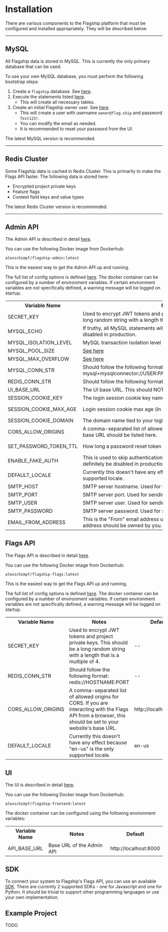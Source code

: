 # Installation

There are various components to the Flagship platform that must be configured and installed appropriately.
They will be described below.

<hr>

## MySQL

All Flagship data is stored in MySQL. This is currently the only primary database that can be used.

To use your own MySQL database, you must perform the following bootstrap steps:

1. Create a `flagship` database. See <a href="https://github.com/alexschimpf/flagship/blob/main/docker/mysql/init.sh#L8">here</a>.
2. Execute the statements listed <a href="https://github.com/alexschimpf/flagship/blob/main/docker/mysql/sql/flagship.sql">here</a>.
    - This will create all necessary tables.
3. Create an initial Flagship owner user. See <a href="https://github.com/alexschimpf/flagship/blob/main/docker/mysql/sql/data.sql#L1">here</a>.
    - This will create a user with username `owner@flag.ship` and password `Test123!`.
    - You can modify the email as needed.
    - It is recommended to reset your password from the UI.

The latest MySQL version is recommended.

<hr>

## Redis Cluster

Some Flagship data is cached in Redis Cluster. This is primarily to make the Flags API faster.
The following data is stored here:

- Encrypted project private keys
- Feature flags
- Context field keys and value types

The latest Redis Cluster version is recommended.

<hr>

## Admin API

The Admin API is described in detail <a href="/admin-api">here</a>.

You can use the following Docker image from Dockerhub:

```
alexschimpf/flagship-admin:latest
```

This is the easiest way to get the Admin API up and running.

The full list of config options is defined <a href="https://github.com/alexschimpf/flagship/blob/main/admin/app/config.py#L8">here</a>.
The docker container can be configured by a number of environment variables.
If certain environment variables are not specifically defined, a warning message will be logged on startup.

<table>
    <tr>
        <th>Variable Name</th>
        <th>Notes</th>
        <th>Default</th>
    </tr>
    <tr>
        <td>SECRET_KEY</td>
        <td>Used to encrypt JWT tokens and project private keys. This should be a long random string with a length that is a multiple of 4.</td>
        <td>--</td>
    <tr>
    <tr>
        <td>MYSQL_ECHO</td>
        <td>If truthy, all MySQL statements will be logged. This should definitely be disabled in production.</td>
        <td>1</td>
    <tr>
    <tr>
        <td>MYSQL_ISOLATION_LEVEL</td>
        <td>MySQL transaction isolation level</td>
        <td>READ COMMITTED</td>
    <tr>
    <tr>
        <td>MYSQL_POOL_SIZE</td>
        <td><a href="https://docs.sqlalchemy.org/en/20/core/pooling.html#sqlalchemy.pool.QueuePool.params.pool_size">See here</a></td>
        <td>5</td>
    <tr>
    <tr>
        <td>MYSQL_MAX_OVERFLOW</td>
        <td><a href="https://docs.sqlalchemy.org/en/20/core/pooling.html#sqlalchemy.pool.QueuePool.params.max_overflow">See here</a></td>
        <td>10</td>
    <tr>
    <tr>
        <td>MYSQL_CONN_STR</td>
        <td>Should follow the following format: mysql+mysqlconnector://USER:PASSWORD@HOSTNAME:PORT/flagship</td>
        <td>--</td>
    <tr>
    <tr>
        <td>REDIS_CONN_STR</td>
        <td>Should follow the following format: redis://HOSTNAME:PORT</td>
        <td>--</td>
    <tr>
    <tr>
        <td>UI_BASE_URL</td>
        <td>The UI base URL. This should NOT end with a trailing slash.</td>
        <td>http://localhost:3000</td>
    <tr>
    <tr>
        <td>SESSION_COOKIE_KEY</td>
        <td>The login session cookie key name</td>
        <td>flagship-session</td>
    <tr>
    <tr>
        <td>SESSION_COOKIE_MAX_AGE</td>
        <td>Login session cookie max age (in seconds)</td>
        <td>86400 (i.e. 24 hours)</td>
    <tr>
    <tr>
        <td>SESSION_COOKIE_DOMAIN</td>
        <td>The domain name tied to your login session cookie</td>
        <td>localhost</td>
    <tr>
    <tr>
        <td>CORS_ALLOW_ORIGINS</td>
        <td>A comma-separated list of allowed origins for CORS. Your Flagship UI base URL should be listed here.</td>
        <td>http://localhost:3000</td>
    <tr>
    <tr>
        <td>SET_PASSWORD_TOKEN_TTL</td>
        <td>How long a password reset token lives before becoming invalid</td>
        <td>86400 (i.e. 24 hours)</td>
    <tr>
    <tr>
        <td>ENABLE_FAKE_AUTH</td>
        <td>This is used to skip authentication checks during testing. This should definitely be disabled in production.</td>
        <td>False</td>
    <tr>
    <tr>
        <td>DEFAULT_LOCALE</td>
        <td>Currently this doesn't have any effect because "en-us" is the only supported locale.</td>
        <td>en-us</td>
    <tr>
    <tr>
        <td>SMTP_HOST</td>
        <td>SMTP server hostname. Used for sending emails from Flagship.</td>
        <td>--</td>
    <tr>
    <tr>
        <td>SMTP_PORT</td>
        <td>SMTP server port. Used for sending emails from Flagship.</td>
        <td>--</td>
    <tr>
    <tr>
        <td>SMTP_USER</td>
        <td>SMTP server user. Used for sending emails from Flagship.</td>
        <td>--</td>
    <tr>
    <tr>
        <td>SMTP_PASSWORD</td>
        <td>SMTP server password. Used for sending emails from Flagship.</td>
        <td>--</td>
    <tr>
    <tr>
        <td>EMAIL_FROM_ADDRESS</td>
        <td>This is the "From" email address used for emails from Flagship. This address should be owned by you.</td>
        <td>--</td>
    <tr>
</table>


## Flags API

The Flags API is described in detail <a href="/flags-api">here</a>.

You can use the following Docker image from Dockerhub:

```
alexschimpf/flagship-flags:latest
```

This is the easiest way to get the Flags API up and running.

The full list of config options is defined <a href="https://github.com/alexschimpf/flagship/blob/main/flags/app/config.py#L8">here</a>.
The docker container can be configured by a number of environment variables.
If certain environment variables are not specifically defined, a warning message will be logged on startup.

<table>
    <tr>
        <th>Variable Name</th>
        <th>Notes</th>
        <th>Default</th>
    </tr>
    <tr>
        <td>SECRET_KEY</td>
        <td>Used to encrypt JWT tokens and project private keys. This should be a long random string with a length that is a multiple of 4.</td>
        <td>--</td>
    <tr>
    <tr>
        <td>REDIS_CONN_STR</td>
        <td>Should follow the following format: redis://HOSTNAME:PORT</td>
        <td>--</td>
    <tr>
    <tr>
        <td>CORS_ALLOW_ORIGINS</td>
        <td>A comma-separated list of allowed origins for CORS. If you are interacting with the Flags API from a browser, this should be set to your website's base URL.</td>
        <td>http://localhost:3000</td>
    <tr>
    <tr>
        <td>DEFAULT_LOCALE</td>
        <td>Currently this doesn't have any effect because "en-us" is the only supported locale.</td>
        <td>en-us</td>
    <tr>
</table>

## UI

The UI is described in detail <a href="/ui">here</a>.

You can use the following Docker image from Dockerhub:

```
alexschimpf/flagship-frontend:latest
```

The docker container can be configured using the following environment variables:

<table>
    <tr>
        <th>Variable Name</th>
        <th>Notes</th>
        <th>Default</th>
    </tr>
    <tr>
        <td>API_BASE_URL</td>
        <td>Base URL of the Admin API</td>
        <td>http://localhost:8000</td>
    <tr>
</table>

## SDK

To connect your system to Flagship's Flags API, you can use an available <a href="/sdk">SDK</a>.
There are currently 2 supported SDKs - one for Javascript and one for Python. It should
be trivial to support other programming languages or use your own implementation.

## Example Project

TODO
